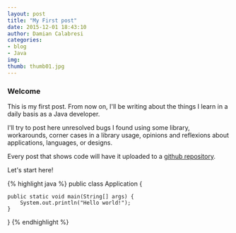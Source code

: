 ```yaml
---
layout: post
title: "My First post"
date: 2015-12-01 18:43:10
author: Damian Calabresi
categories: 
- blog 
- Java
img: 
thumb: thumb01.jpg
---
```


### Welcome
This is my first post. From now on, I'll be writing about the things I learn in a daily basis as a Java developer.

I'll try to post here unresolved bugs I found using some library, workarounds, corner cases in a library usage, opinions and reflexions about applications, languages, or designs.

Every post that shows code will have it uploaded to a [github repository](https://github.com/damiancalabresi/blog-post-code).

Let's start here!

{% highlight java %}
public class Application {

    public static void main(String[] args) {
        System.out.println("Hello world!");
    }
}
{% endhighlight %}
